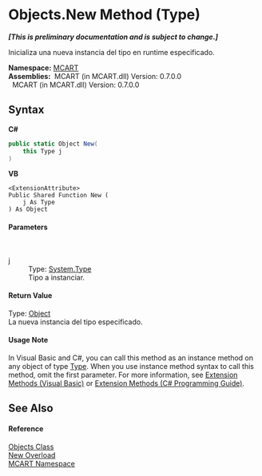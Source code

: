 # Objects.New Method (Type)
 _**\[This is preliminary documentation and is subject to change.\]**_

Inicializa una nueva instancia del tipo en runtime especificado.

**Namespace:**&nbsp;<a href="89e7854f-fe6f-d208-fb0c-b17953422852">MCART</a><br />**Assemblies:**&nbsp;&nbsp;MCART (in MCART.dll) Version: 0.7.0.0<br />&nbsp;&nbsp;MCART (in MCART.dll) Version: 0.7.0.0<br />

## Syntax

**C#**<br />
``` C#
public static Object New(
	this Type j
)
```

**VB**<br />
``` VB
<ExtensionAttribute>
Public Shared Function New ( 
	j As Type
) As Object
```


#### Parameters
&nbsp;<dl><dt>j</dt><dd>Type: <a href="http://msdn2.microsoft.com/es-es/library/42892f65" target="_blank">System.Type</a><br />Tipo a instanciar.</dd></dl>

#### Return Value
Type: <a href="http://msdn2.microsoft.com/es-es/library/e5kfa45b" target="_blank">Object</a><br />La nueva instancia del tipo especificado.

#### Usage Note
In Visual Basic and C#, you can call this method as an instance method on any object of type <a href="http://msdn2.microsoft.com/es-es/library/42892f65" target="_blank">Type</a>. When you use instance method syntax to call this method, omit the first parameter. For more information, see <a href="http://msdn.microsoft.com/en-us/library/bb384936.aspx">Extension Methods (Visual Basic)</a> or <a href="http://msdn.microsoft.com/en-us/library/bb383977.aspx">Extension Methods (C# Programming Guide)</a>.

## See Also


#### Reference
<a href="bed01b44-1ba8-b02e-7f19-0855e84b8dbd">Objects Class</a><br /><a href="92a191b1-be81-a401-a196-06e73b7c5075">New Overload</a><br /><a href="89e7854f-fe6f-d208-fb0c-b17953422852">MCART Namespace</a><br />